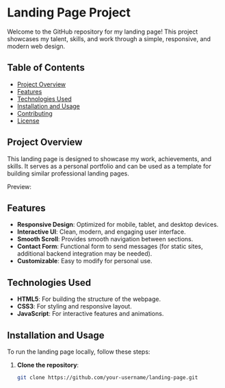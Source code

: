 # Landing Page Project

Welcome to the GitHub repository for my landing page! This project showcases my talent, skills, and work through a simple, responsive, and modern web design.

## Table of Contents
- [Project Overview](#project-overview)
- [Features](#features)
- [Technologies Used](#technologies-used)
- [Installation and Usage](#installation-and-usage)
- [Contributing](#contributing)
- [License](#license)

## Project Overview

This landing page is designed to showcase my work, achievements, and skills. It serves as a personal portfolio and can be used as a template for building similar professional landing pages.

Preview: 

## Features

- **Responsive Design**: Optimized for mobile, tablet, and desktop devices.
- **Interactive UI**: Clean, modern, and engaging user interface.
- **Smooth Scroll**: Provides smooth navigation between sections.
- **Contact Form**: Functional form to send messages (for static sites, additional backend integration may be needed).
- **Customizable**: Easy to modify for personal use.

## Technologies Used

- **HTML5**: For building the structure of the webpage.
- **CSS3**: For styling and responsive layout.
- **JavaScript**: For interactive features and animations.
  

## Installation and Usage

To run the landing page locally, follow these steps:

1. **Clone the repository**:
   ```bash
   git clone https://github.com/your-username/landing-page.git
